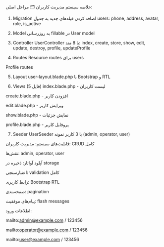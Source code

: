 خلاصه  سیستم مدیریت کاربران 
🗂️ مراحل اصلی:
1. Migration
اضافه کردن فیلدهای جدید به جدول users: phone, address, avatar, role, is_active

2. Model
به روزرسانی fillable در User model

3. Controller
UserController با 8 متد: index, create, store, show, edit, update, destroy, profile, updateProfile

4. Routes
Resource routes برای users

Profile routes

5. Layout
user-layout.blade.php با Bootstrap و RTL

6. Views (5 فایل)
index.blade.php - لیست کاربران

create.blade.php - افزودن کاربر

edit.blade.php - ویرایش کاربر

show.blade.php - نمایش جزئیات

profile.blade.php - پروفایل کاربر

7. Seeder
UserSeeder با 3 کاربر نمونه (admin, operator, user)

 قابلیت‌های سیستم:
مدیریت کاربران: CRUD کامل

نقش‌ها: admin, operator, user

آپلود آواتار: ذخیره در storage

اعتبارسنجی: validation کامل

رابط کاربری: Bootstrap RTL

صفحه‌بندی: pagination

پیام‌های موفقیت: flash messages

اطلاعات ورود:

mailto:admin@example.com / 123456

mailto:operator@example.com / 123456

mailto:user@example.com / 123456